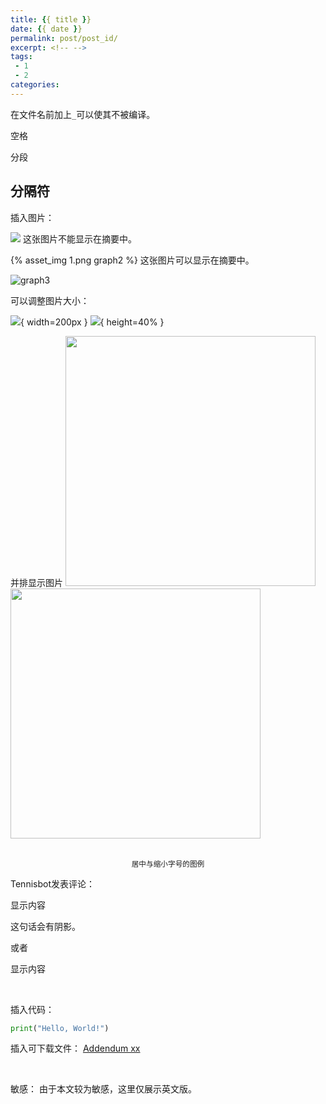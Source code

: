 ```yaml
---
title: {{ title }}
date: {{ date }}
permalink: post/post_id/
excerpt: <!-- -->
tags: 
 - 1
 - 2
categories:
---
```


在文件名前加上`_`可以使其不被编译。

空格
&nbsp;

分段
<br>

分隔符
---

插入图片：

![](1.png)
这张图片不能显示在摘要中。

{% asset_img 1.png graph2 %}
这张图片可以显示在摘要中。

<img src="/post/70/xx.png" alt="graph3" />

可以调整图片大小：

![](1.png){ width=200px }
![](1.png){ height=40% }

并排显示图片
<img src="/post/70/xy.png" style="width:400px; display:inline-block; margin-right: 1px;" />
<img src="/post/70/xz.png" style="width:400px; display:inline-block;" />

<br>

<div style="text-align: center; font-size: smaller;">
居中与缩小字号的图例
</div>

Tennisbot发表评论：

<p class="tennisbot" id="Tennisbot会说出这句话">显示内容</p>
这句话会有阴影。

或者
<p class="Tennisbot会说出这句话" id="tennisbot_0">显示内容</p>

<br>

插入代码：

```python
print("Hello, World!")
```

插入可下载文件：
<a href="/post/5/xx.txt" download>Addendum xx</a>

<br>

敏感：
由于本文较为敏感，这里仅展示英文版。